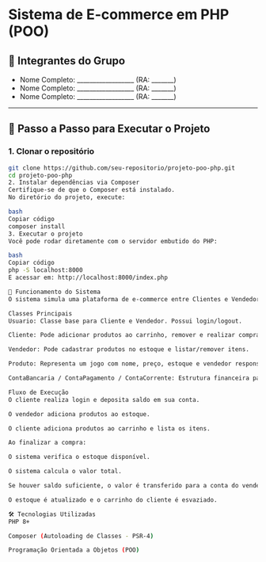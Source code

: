 # Sistema de E-commerce em PHP (POO)

## 👥 Integrantes do Grupo
- Nome Completo: __________________ (RA: _______)
- Nome Completo: __________________ (RA: _______)
- Nome Completo: __________________ (RA: _______)

---

## 🚀 Passo a Passo para Executar o Projeto

### 1. Clonar o repositório
```bash
git clone https://github.com/seu-repositorio/projeto-poo-php.git
cd projeto-poo-php
2. Instalar dependências via Composer
Certifique-se de que o Composer está instalado.
No diretório do projeto, execute:

bash
Copiar código
composer install
3. Executar o projeto
Você pode rodar diretamente com o servidor embutido do PHP:

bash
Copiar código
php -S localhost:8000
E acessar em: http://localhost:8000/index.php

📌 Funcionamento do Sistema
O sistema simula uma plataforma de e-commerce entre Clientes e Vendedores, com controle de estoque, carrinho e contas bancárias.

Classes Principais
Usuario: Classe base para Cliente e Vendedor. Possui login/logout.

Cliente: Pode adicionar produtos ao carrinho, remover e realizar compras.

Vendedor: Pode cadastrar produtos no estoque e listar/remover itens.

Produto: Representa um jogo com nome, preço, estoque e vendedor responsável.

ContaBancaria / ContaPagamento / ContaCorrente: Estrutura financeira para depósitos, saques e transferências entre cliente e vendedor.

Fluxo de Execução
O cliente realiza login e deposita saldo em sua conta.

O vendedor adiciona produtos ao estoque.

O cliente adiciona produtos ao carrinho e lista os itens.

Ao finalizar a compra:

O sistema verifica o estoque disponível.

O sistema calcula o valor total.

Se houver saldo suficiente, o valor é transferido para a conta do vendedor.

O estoque é atualizado e o carrinho do cliente é esvaziado.

🛠️ Tecnologias Utilizadas
PHP 8+

Composer (Autoloading de Classes - PSR-4)

Programação Orientada a Objetos (POO)

